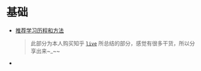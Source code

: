 # 基础
- [推荐学习历程和方法](./how-to-learning-machine-learning-and-cv.md)
    > 此部分为本人购买知乎 [``live``](https://www.zhihu.com/lives/848170558016356352) 所总结的部分，感觉有很多干货，所以分享出来~_~~
- 